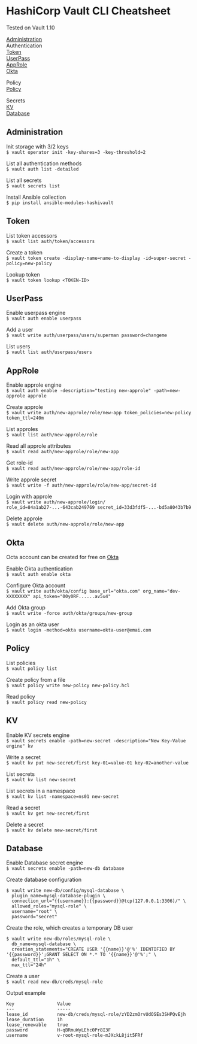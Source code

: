 # HashiCorp Vault CLI Cheatsheet

Tested on Vault 1.10  

[Administration](#Administration)  
Authentication  
[Token](#Token)  
[UserPass](#UserPass)  
[AppRole](#AppRole)  
[Okta](#Okta)  

Policy  
[Policy](#Policy)  

Secrets  
[KV](#KV)  
[Database](#Database)

## Administration 
Init storage with 3/2 keys  
`$ vault operator init -key-shares=3 -key-threshold=2`

List all authentication methods  
`$ vault auth list -detailed`

List all secrets  
`$ vault secrets list`

Install Ansible collection  
`$ pip install ansible-modules-hashivault`

## Token
List token accessors  
`$ vault list auth/token/accessors`

Create a token  
`$ vault token create -display-name=name-to-display -id=super-secret -policy=new-policy`

Lookup token  
`$ vault token lookup <TOKEN-ID>`


## UserPass  
Enable userpass engine  
`$ vault auth enable userpass`

Add a user  
`$ vault write auth/userpass/users/superman password=changeme`

List users  
`$ vault list auth/userpass/users`

## AppRole

Enable approle engine  
`$ vault auth enable -description="testing new-approle" -path=new-approle approle`

Create approle  
`$ vault write auth/new-approle/role/new-app token_policies=new-policy token_ttl=240m`

List approles  
`$ vault list auth/new-approle/role`

Read all approle attributes  
`$ vault read auth/new-approle/role/new-app`

Get role-id  
`$ vault read auth/new-approle/role/new-app/role-id`

Write approle secret  
`$ vault write -f auth/new-approle/role/new-app/secret-id`

Login with approle  
`$ vault write auth/new-approle/login/ role_id=84a1ab27-...-643cab249769 secret_id=33d3fdf5-...-bd5a8043b7b9`

Delete approle  
`$ vault delete auth/new-approle/role/new-app`

## Okta
Octa account can be created for free on [Okta](http://developer.okta.com)  

Enable Okta authentication  
`$ vault auth enable okta`

Configure Okta account  
`$ vault write auth/okta/config base_url="okta.com" org_name="dev-XXXXXXXX" api_token="00y0RF......av5u4"`

Add Okta group  
`$ vault write -force auth/okta/groups/new-group`

Login as an okta user  
`$ vault login -method=okta username=okta-user@emai.com`

## Policy

List policies  
`$ vault policy list`

Create policy from a file  
`$ vault policy write new-policy new-policy.hcl`

Read policy  
`$ vault policy read new-policy`

## KV  

Enable KV secrets engine  
`$ vault secrets enable -path=new-secret -description="New Key-Value engine" kv`

Write a secret  
`$ vault kv put new-secret/first key-01=value-01 key-02=another-value`

List secrets  
`$ vault kv list new-secret`

List secrets in a namespace  
`$ vault kv list -namespace=ns01 new-secret`

Read a secret  
`$ vault kv get new-secret/first`

Delete a secret  
`$ vault kv delete new-secret/first`  

## Database  

Enable Database secret engine  
`$ vault secrets enable -path=new-db database`  

Create database configuration  
```
$ vault write new-db/config/mysql-database \
  plugin_name=mysql-database-plugin \
  connection_url="{{username}}:{{password}}@tcp(127.0.0.1:3306)/" \
  allowed_roles="mysql-role" \
  username="root" \
  password="secret"
  ```  
Create the role, which creates a temporary DB user  

```
$ vault write new-db/roles/mysql-role \
  db_name=mysql-database \
  creation_statements="CREATE USER '{{name}}'@'%' IDENTIFIED BY '{{password}}';GRANT SELECT ON *.* TO '{{name}}'@'%';" \
  default_ttl="1h" \
  max_ttl="24h"
```  

Create a user  
`$ vault read new-db/creds/mysql-role`  

Output example  
```
Key                Value
---                -----
lease_id           new-db/creds/mysql-role/zYD2zmOrvUdOSEs3SHPQvEjh
lease_duration     1h
lease_renewable    true
password           H-qBRmuWyLEhc0Pr8I3F
username           v-root-mysql-role-mJXckL8jit5FRf
```  
